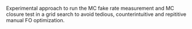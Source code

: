 Experimental approach to run the MC fake rate measurement and MC closure test in a grid search to avoid tedious, counterintuitive and repititive manual FO optimization.
